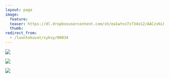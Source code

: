 ```yaml
---
layout: page
image:
  feature:
  teaser: https://dl.dropboxusercontent.com/sh/ea1wtnz7z734o12/AACzzkLRLesT1_LUrqrxp9Z6a/luontokuvat/syksy/DSC14619-245px.jpg
  thumb:
redirect_from:
  - /luontokuvat/syksy/00034
---
```


[![](https://dl.dropboxusercontent.com/sh/ea1wtnz7z734o12/AABC_PVPsHW9NXTiGrf96S_na/luontokuvat/syksy/DSC14619-800px.jpg)](https://dl.dropboxusercontent.com/sh/ea1wtnz7z734o12/AACR1bW2xJ6MXmUfu_pHsVz6a/luontokuvat/syksy/DSC14619.jpg)

[![](https://dl.dropboxusercontent.com/sh/ea1wtnz7z734o12/AAAFxuntm1Krk_5JLqG_UjMZa/luontokuvat/syksy/2/DSC14645-800px.jpg)](https://dl.dropboxusercontent.com/sh/ea1wtnz7z734o12/AADQaijubN1tK2hG18l-ANZxa/luontokuvat/syksy/2/DSC14645.jpg)

[![](https://dl.dropboxusercontent.com/sh/ea1wtnz7z734o12/AAD_-cZIE7BkdfScJ0Qlf4G9a/luontokuvat/syksy/2/DSC14650-800px.jpg)](https://dl.dropboxusercontent.com/sh/ea1wtnz7z734o12/AABfeHPhEhMtaleIfpuglL4Ha/luontokuvat/syksy/2/DSC14650.jpg)